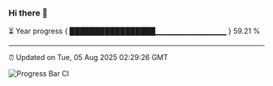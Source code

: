 ### Hi there 👋

⏳ Year progress { █████████████████▁▁▁▁▁▁▁▁▁▁▁▁▁ } 59.21 %

---

⏰ Updated on Tue, 05 Aug 2025 02:29:26 GMT

![Progress Bar CI](https://github.com/DhruviPatel157/GitHub-Actions-Demo/workflows/Progress%20Bar%20CI/badge.svg)
